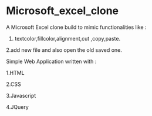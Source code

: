 # Microsoft_excel_clone
A Microsoft Excel clone build to mimic functionalities like :


  1. textcolor,fillcolor,alignment,cut ,copy,paste.
   
   2.add new file and also open the old saved one.
   
  Simple Web Application written with :
  
  1.HTML
  
  2.CSS
  
  3.Javascript
  
  4.JQuery
 

